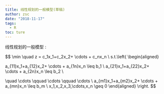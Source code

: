 ```yaml
---
title: 线性规划的一般模型(草稿)
author: zsc
date: "2018-11-17"
tags:
  - R
toc: ture
---
```



线性规划的一般模型 :

$$
\min \quad z =  c_1x_1+c_2x_2+ \cdots + c_nx_n  \\
s.t.\left\{
\begin{aligned}

a_{11}x_1+a_{12}x_2+ \cdots + a_{1n}x_n  \leq b_1   \\
a_{21}x_1+a_{22}x_2+ \cdots + a_{2n}x_n  \leq b_2   \\

 \quad \cdots \qquad \cdots   \qquad \cdots \\
a_{m1}x_1+a_{m2}x_2+ \cdots + a_{mn}x_n  \leq b_m  \\
x_1,x_2,x_3,\cdots,x_n \geq 0 
\end{aligned}
\right.
$$
